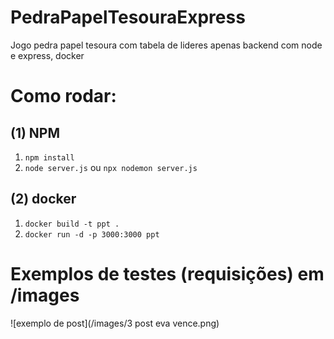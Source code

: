 # PedraPapelTesouraExpress
Jogo pedra papel tesoura com tabela de lideres apenas backend com node e express, docker 

# Como rodar:
## (1) NPM

1. ```npm install```
2. ```node server.js``` ou ```npx nodemon server.js```


## (2) docker

1. ```docker build -t ppt .```
3. ```docker run -d -p 3000:3000 ppt```


# Exemplos de testes (requisições) em /images

![exemplo de post](/images/3 post eva vence.png)
